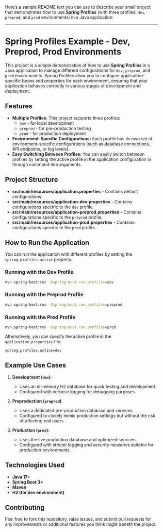 Here’s a sample README text you can use to describe your small project that demonstrates how to use **Spring Profiles** (with three profiles: `dev`, `preprod`, and `prod` environments) in a Java application:

---

# Spring Profiles Example - Dev, Preprod, Prod Environments

This project is a simple demonstration of how to use **Spring Profiles** in a Java application to manage different configurations for `dev`, `preprod`, and `prod` environments. Spring Profiles allow you to configure application-specific beans and properties for each environment, ensuring that your application behaves correctly in various stages of development and deployment.

## Features

- **Multiple Profiles:** This project supports three profiles:
  - `dev` - for local development
  - `preprod` - for pre-production testing
  - `prod` - for production deployment
- **Environment-Specific Configurations:** Each profile has its own set of environment-specific configurations (such as database connections, API endpoints, or log levels).
- **Easy Switching Between Profiles:** You can easily switch between profiles by setting the active profile in the application configuration or through command-line arguments.

## Project Structure

- **src/main/resources/application.properties** - Contains default configurations.
- **src/main/resources/application-dev.properties** - Contains configurations specific to the `dev` profile.
- **src/main/resources/application-preprod.properties** - Contains configurations specific to the `preprod` profile.
- **src/main/resources/application-prod.properties** - Contains configurations specific to the `prod` profile.

## How to Run the Application

You can run the application with different profiles by setting the `spring.profiles.active` property.

### Running with the Dev Profile
```bash
mvn spring-boot:run -Dspring-boot.run.profiles=dev
```

### Running with the Preprod Profile
```bash
mvn spring-boot:run -Dspring-boot.run.profiles=preprod
```

### Running with the Prod Profile
```bash
mvn spring-boot:run -Dspring-boot.run.profiles=prod
```

Alternatively, you can specify the active profile in the `application.properties` file:
```properties
spring.profiles.active=dev
```

## Example Use Cases

1. **Development (`dev`)**:
   - Uses an in-memory H2 database for quick testing and development.
   - Configured with verbose logging for debugging purposes.
   
2. **Preproduction (`preprod`)**:
   - Uses a dedicated pre-production database and services.
   - Configured to closely mimic production settings but without the risk of affecting real users.
   
3. **Production (`prod`)**:
   - Uses the live production database and optimized services.
   - Configured with stricter logging and security measures suitable for production environments.

## Technologies Used

- **Java 17+**
- **Spring Boot 3+**
- **Maven**
- **H2 (for dev environment)**

## Contributing

Feel free to fork this repository, raise issues, and submit pull requests for any improvements or additional features you think might benefit the project.
